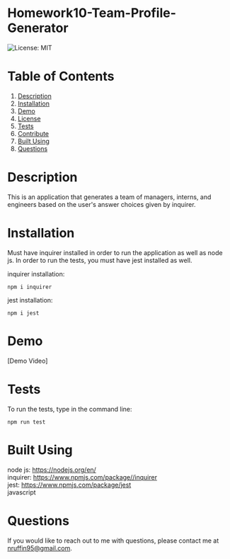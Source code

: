 # Homework10-Team-Profile-Generator
![License: MIT](https://img.shields.io/badge/license-MIT-green)
# Table of Contents
1. [Description](#description)<br>
2. [Installation](#installation)<br>
3. [Demo](#demo)<br>
4. [License](#license)<br>
5. [Tests](#tests)<br>
6. [Contribute](#contributing)<br>
7. [Built Using](#built-using)<br>
8. [Questions](#questions) 


# Description

This is an application that generates a team of managers, interns, and engineers based on the user's answer choices given by inquirer. 

# Installation

Must have inquirer installed in order to run the application as well as node js. In order to run the tests, you must have jest installed as well. <br>

inquirer installation: <br>
```shell
npm i inquirer
```
jest installation: <br>
```shell
npm i jest
```

# Demo

[Demo Video]

# Tests

To run the tests, type in the command line: <br>
```shell
npm run test
```

# Built Using

node js: <https://nodejs.org/en/> <br>
inquirer: <https://www.npmjs.com/package//inquirer> <br>
jest: <https://www.npmjs.com/package/jest> <br>
javascript

# Questions

If you would like to reach out to me
with questions, please contact me at <nruffin95@gmail.com>.